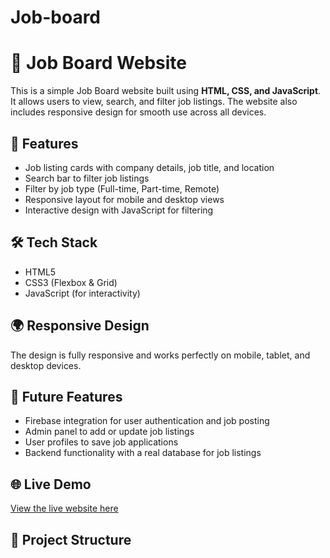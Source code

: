 # Job-board
# 💼 Job Board Website

This is a simple Job Board website built using **HTML, CSS, and JavaScript**. It allows users to view, search, and filter job listings. The website also includes responsive design for smooth use across all devices.

## 🚀 Features
- Job listing cards with company details, job title, and location
- Search bar to filter job listings
- Filter by job type (Full-time, Part-time, Remote)
- Responsive layout for mobile and desktop views
- Interactive design with JavaScript for filtering

## 🛠️ Tech Stack
- HTML5
- CSS3 (Flexbox & Grid)
- JavaScript (for interactivity)

## 🌍 Responsive Design
The design is fully responsive and works perfectly on mobile, tablet, and desktop devices.

## 🔧 Future Features
- Firebase integration for user authentication and job posting
- Admin panel to add or update job listings
- User profiles to save job applications
- Backend functionality with a real database for job listings

## 🌐 Live Demo
[View the live website here](http://127.0.0.1:5500/index.html)

## 📂 Project Structure
